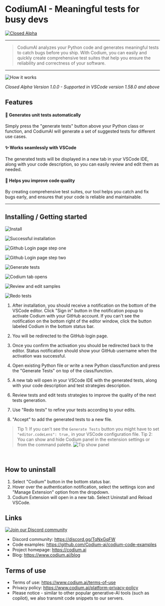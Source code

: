# CodiumAI - Meaningful tests for busy devs

[![Closed Alpha](https://raw.githubusercontent.com/Codium-ai/codium-code-examples/main/media/docs/Closedalphabanner.png)](https://www.codium.ai/#Contact-us)

---

> CodiumAI analyzes your Python code and generates meaningful tests to catch bugs before you ship. With Codium, you can easily and quickly create comprehensive test suites that help you ensure the reliability and correctness of your software.
---

![How it works](https://raw.githubusercontent.com/Codium-ai/codium-code-examples/main/media/docs/Generatetests013_org_long.gif)

_Closed Alpha Version 1.0.0 - Supported in VSCode version 1.58.0 and above_

## Features

#### 🤖 Generates unit tests automatically

Simply press the "generate tests" button above your Python class or function, and CodiumAI will generate a set of suggested tests for different use cases.

#### ✨ Works seamlessly with VSCode

The generated tests will be displayed in a new tab in your VSCode IDE, along with your code description, so you can easily review and edit them as needed.

#### 🚀 Helps you improve code quality

By creating comprehensive test suites, our tool helps you catch and fix bugs early, and ensures that your code is reliable and maintainable.

---

## Installing / Getting started

![Install](https://raw.githubusercontent.com/Codium-ai/codium-code-examples/main/media/docs/Step1.png)
<br>

![Successful installation](https://raw.githubusercontent.com/Codium-ai/codium-code-examples/main/media/docs/Step2.png)
<br>

![Github Login page step one](https://raw.githubusercontent.com/Codium-ai/codium-code-examples/main/media/docs/Step3.png)
<br>

![Github Login page step two](https://raw.githubusercontent.com/Codium-ai/codium-code-examples/main/media/docs/Step4.png)
<br>

![Generate tests](https://raw.githubusercontent.com/Codium-ai/codium-code-examples/main/media/docs/Step5.png)
<br>

![Codium tab opens](https://raw.githubusercontent.com/Codium-ai/codium-code-examples/main/media/docs/Step6.png)
<br>

![Review and edit samples](https://raw.githubusercontent.com/Codium-ai/codium-code-examples/main/media/docs/Step7.png)
<br>

![Redo tests](https://raw.githubusercontent.com/Codium-ai/codium-code-examples/main/media/docs/Step8.png)
<br>

1. After installation, you should receive a notification on the bottom of the VSCode editor. Click "Sign in" button in the notification popup to activate Codium with your GitHub account. If you can't see the notification on the bottom right of the editor window, click the button labeled Codium in the bottom status bar.

2. You will be redirected to the GitHub login page.

3. Once you confirm the activation you should be redirected back to the editor. Status notification should show your GitHub username when the activation was successful.

4. Open existing Python file or write a new Python class/function and press the "Generate Tests" on top of the class/function.

5. A new tab will open in your VSCode IDE with the generated tests, along with your code description and test strategies description.

6. Review tests and edit tests strategies to improve the quality of the next tests generation.

7. Use "Redo tests" to refine your tests according to your edits.

8. "Accept" to add the generated tests to a new file.

> Tip 1: If you can't see the `Generate Tests` button you might have to set `"editor.codeLens": true,` in your VSCode configuration file.
> Tip 2: You can show and hide Codium panel in the extension settings or from the command palette.
![Tip show panel](https://raw.githubusercontent.com/Codium-ai/codium-code-examples/main/media/docs/Tip1.png)
<br>

## How to uninstall

1. Select "Codium" button in the bottom status bar.
2. Hover over the authentication notification, select the settings icon and "Manage Extension" option from the dropdown.
3. Codium Extension will open in a new tab. Select Uninstall and Reload VSCode.

## Links

[![Join our Discord community](https://raw.githubusercontent.com/Codium-ai/codium-code-examples/main/media/docs/Joincommunity.png)](https://discord.gg/TqNxGqFW)

- Discord community: https://discord.gg/TqNxGqFW
- Code examples: https://github.com/Codium-ai/codium-code-examples
- Project homepage: https://codium.ai
- Blog: https://www.codium.ai/blog

## Terms of use

- Terms of use: https://www.codium.ai/terms-of-use
- Privacy policy: https://www.codium.ai/platform-privacy-policy
- Please notice - similar to other popular generative-AI tools (such as copilot), we also transmit code snippets to our servers.
